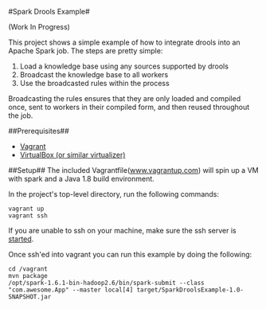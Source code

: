 #Spark Drools Example#

(Work In Progress)

This project shows a simple example of how to integrate drools into an 
Apache Spark job. The steps are pretty simple:

1. Load a knowledge base using any sources supported by drools
2. Broadcast the knowledge base to all workers
3. Use the broadcasted rules within the process

Broadcasting the rules ensures that they are only loaded and compiled once, sent to workers in their compiled form, and then reused throughout the job.

##Prerequisites##
- [Vagrant](https://www.vagrantup.com/downloads.html) 
- [VirtualBox (or similar virtualizer)](https://www.virtualbox.org/wiki/Downloads)

##Setup##
The included Vagrantfile(www.vagrantup.com) will spin up a VM with 
spark and a Java 1.8 build environment. 

In the project's top-level directory, run the following commands:
```
vagrant up
vagrant ssh
```
If you are unable to ssh on your machine, make sure the ssh server is [started](https://docs.fedoraproject.org/en-US/Fedora/22/html/System_Administrators_Guide/s2-ssh-configuration-sshd.html).

Once ssh'ed into vagrant you
can run this example by doing the following:
```
cd /vagrant
mvn package
/opt/spark-1.6.1-bin-hadoop2.6/bin/spark-submit --class "com.awesome.App" --master local[4] target/SparkDroolsExample-1.0-SNAPSHOT.jar
```
